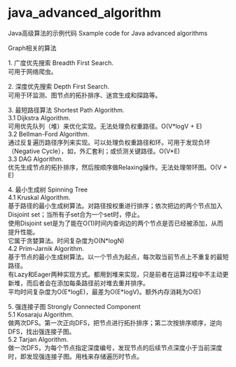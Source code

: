 # java_advanced_algorithm
Java高级算法的示例代码 Sxample code for Java advanced algorithms

Graph相关的算法
<p>
1. 广度优先搜索 Breadth First Search. 
    <br>可用于网络爬虫。
</p>
<p>
2. 深度优先搜索 Depth First Search.
    <br>可用于环监测、图节点的拓扑排序、迷宫生成和探路等。
</p>
<p>
3. 最短路径算法 Shortest Path Algorithm. 
    <br>3.1 Dijkstra Algorithm.
    <br>可用优先队列（堆）来优化实现。无法处理负权重路径。O(V*logV + E)
    <br>3.2 Bellman-Ford Algorithm.
    <br>通过反复遍历路径序列来实现。可以处理负权重路径和环。可用于发现负环（Negative Cycle），如，外汇套利；或侦测关键路径。O(V*E)
    <br>3.3 DAG Algorithm.
    <br>优先生成节点的拓扑排序，然后按顺序做Relaxing操作。无法处理带环图。O(V + E)
</p>
<p>
4. 最小生成树 Spinning Tree
    <br>4.1 Kruskal Algorithm.
    <br>基于路径的最小生成树算法。对路径按权重进行排序；依次把边的两个节点加入Disjoint set；当所有子set合为一个set时，停止。
	<br>使用Disjoint set是为了能在O(1)时间内查询边的两个节点是否已经被添加，从而提升性能。
	<br>它属于贪婪算法。时间复杂度为O(N*logN)
	<br>4.2 Prim-Jarnik Algorithm.
	<br>基于节点的最小生成树算法。以一个节点为起点，每次取当前节点上不重复的最短路径。
	<br>有Lazy和Eager两种实现方式。都用到堆来实现，只是前者在运算过程中不主动更新堆，而后者会在添加每条路径前对堆去重并排序。
	<br>平均时间复杂度为O(E*logE)，最差为O(E*logV)。额外内存消耗为O(E)
</p>
<p>
5.  强连接子图 Strongly Connected Component
    <br>5.1 Kosaraju Algorithm.
    <br>做两次DFS。第一次正向DFS，把节点进行拓扑排序；第二次按排序顺序，逆向DFS，找出强连接子图。
	<br>5.2 Tarjan Algorithm.
	<br>做一次DFS，为每个节点指定深度编号，发现节点的后续节点深度小于当前深度时，即发现强连接子图。用栈来存储遍历时节点。
</p>
